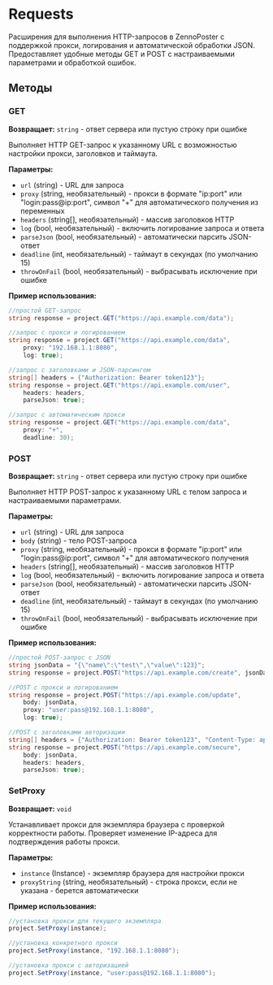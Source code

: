 # Requests

Расширения для выполнения HTTP-запросов в ZennoPoster с поддержкой прокси, логирования и автоматической обработки JSON. Предоставляет удобные методы GET и POST с настраиваемыми параметрами и обработкой ошибок.

## Методы

### GET

**Возвращает:** `string` - ответ сервера или пустую строку при ошибке

Выполняет HTTP GET-запрос к указанному URL с возможностью настройки прокси, заголовков и таймаута.

**Параметры:**
- `url` (string) - URL для запроса
- `proxy` (string, необязательный) - прокси в формате "ip:port" или "login:pass@ip:port", символ "+" для автоматического получения из переменных
- `headers` (string[], необязательный) - массив заголовков HTTP
- `log` (bool, необязательный) - включить логирование запроса и ответа
- `parseJson` (bool, необязательный) - автоматически парсить JSON-ответ
- `deadline` (int, необязательный) - таймаут в секундах (по умолчанию 15)
- `throwOnFail` (bool, необязательный) - выбрасывать исключение при ошибке

**Пример использования:**
```csharp
//простой GET-запрос
string response = project.GET("https://api.example.com/data");

//запрос с прокси и логированием
string response = project.GET("https://api.example.com/data", 
    proxy: "192.168.1.1:8080", 
    log: true);

//запрос с заголовками и JSON-парсингом
string[] headers = {"Authorization: Bearer token123"};
string response = project.GET("https://api.example.com/user", 
    headers: headers, 
    parseJson: true);

//запрос с автоматическим прокси
string response = project.GET("https://api.example.com/data", 
    proxy: "+", 
    deadline: 30);
```

### POST

**Возвращает:** `string` - ответ сервера или пустую строку при ошибке

Выполняет HTTP POST-запрос к указанному URL с телом запроса и настраиваемыми параметрами.

**Параметры:**
- `url` (string) - URL для запроса
- `body` (string) - тело POST-запроса
- `proxy` (string, необязательный) - прокси в формате "ip:port" или "login:pass@ip:port", символ "+" для автоматического получения
- `headers` (string[], необязательный) - массив заголовков HTTP
- `log` (bool, необязательный) - включить логирование запроса и ответа
- `parseJson` (bool, необязательный) - автоматически парсить JSON-ответ
- `deadline` (int, необязательный) - таймаут в секундах (по умолчанию 15)
- `throwOnFail` (bool, необязательный) - выбрасывать исключение при ошибке

**Пример использования:**
```csharp
//простой POST-запрос с JSON
string jsonData = "{\"name\":\"test\",\"value\":123}";
string response = project.POST("https://api.example.com/create", jsonData);

//POST с прокси и логированием
string response = project.POST("https://api.example.com/update", 
    body: jsonData,
    proxy: "user:pass@192.168.1.1:8080",
    log: true);

//POST с заголовками авторизации
string[] headers = {"Authorization: Bearer token123", "Content-Type: application/json"};
string response = project.POST("https://api.example.com/secure", 
    body: jsonData,
    headers: headers,
    parseJson: true);
```

### SetProxy

**Возвращает:** `void`

Устанавливает прокси для экземпляра браузера с проверкой корректности работы. Проверяет изменение IP-адреса для подтверждения работы прокси.

**Параметры:**
- `instance` (Instance) - экземпляр браузера для настройки прокси
- `proxyString` (string, необязательный) - строка прокси, если не указана - берется автоматически

**Пример использования:**
```csharp
//установка прокси для текущего экземпляра
project.SetProxy(instance);

//установка конкретного прокси
project.SetProxy(instance, "192.168.1.1:8080");

//установка прокси с авторизацией
project.SetProxy(instance, "user:pass@192.168.1.1:8080");
```